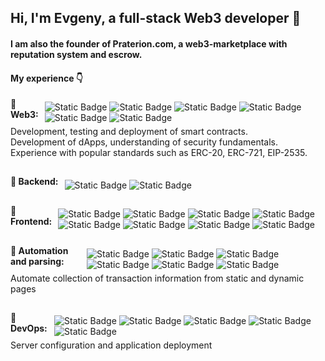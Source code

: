 ## Hi, I'm Evgeny, a full-stack Web3 developer 👋




#### I am also the founder of <a href="https://praterion.com" style="text-decoration: none;">Praterion.com</a>, a web3-marketplace with reputation system and escrow.




<h4 align="left" height="10px">My experience 👇</h4>


<div style="display: flex; align-items: center; margin-top: -20px">
    <h4 style="margin-right: 10px; margin-bottom: 30px;">🔹 Web3:</h4>
    <div>
        <img src="https://img.shields.io/badge/Solidity-5c6ac0" alt="Static Badge">
        <img src="https://img.shields.io/badge/HardHat-f5da0e" alt="Static Badge">
        <img src="https://img.shields.io/badge/Viem-f2f2f2" alt="Static Badge">
        <img src="https://img.shields.io/badge/Wagmi-c2c2c2" alt="Static Badge">
        <img src="https://img.shields.io/badge/web3.js-ef6830" alt="Static Badge">
        <img src="https://img.shields.io/badge/ethers.js-272a93" alt="Static Badge">
    </div>
</div>
<div style="margin-top: -20px;">
    Development, testing and deployment of smart contracts.<br/>
    Development of dApps, understanding of security fundamentals.<br/>
    Experience with popular standards such as ERC-20, ERC-721, EIP-2535.
</div>




<div style="display: flex; align-items: center; margin-top: 10px">
    <h4 style="margin-right: 10px; margin-bottom: 30px;">🔹 Backend:</h4>
    <div>
        <img src="https://img.shields.io/badge/Node.js-80bd00" alt="Static Badge">
        <img src="https://img.shields.io/badge/Express-f7df1f" alt="Static Badge">
    </div>
</div>




<div style="display: flex; align-items: center; margin-top: -20px">
    <h4 style="margin-right: 10px; margin-bottom: 30px;">🔹 Frontend:</h4>
    <div>
        <img src="https://img.shields.io/badge/JavaScript-f7df1f" alt="Static Badge">
        <img src="https://img.shields.io/badge/TypeScript-2d79c8" alt="Static Badge">
        <img src="https://img.shields.io/badge/React-087ea4" alt="Static Badge">
        <img src="https://img.shields.io/badge/mobX-e05e11" alt="Static Badge">
        <img src="https://img.shields.io/badge/HTML-e44d26" alt="Static Badge">
        <img src="https://img.shields.io/badge/CSS/SASS-264de4" alt="Static Badge">
        <img src="https://img.shields.io/badge/Figma-1e1e1e" alt="Static Badge">
        <img src="https://img.shields.io/badge/Flex/Grid-440962" alt="Static Badge">
    </div>
</div>




<div style="display: flex; align-items: center; margin-top: -20px">
    <h4 style="margin-right: 10px; margin-bottom: 30px;">🔹 Automation and parsing:</h4>
    <div>
        <img src="https://img.shields.io/badge/Python-3771a1" alt="Static Badge">
        <img src="https://img.shields.io/badge/Selenium-00b400" alt="Static Badge">
        <img src="https://img.shields.io/badge/BeautifulSoup4-67d2c0" alt="Static Badge">
        <img src="https://img.shields.io/badge/Axios-109ae0" alt="Static Badge">
        <img src="https://img.shields.io/badge/Cheerio-e88c1f" alt="Static Badge">
        <img src="https://img.shields.io/badge/PyQt-41cd52" alt="Static Badge">
    </div>
</div>
<div style="margin-top: -20px;">
    Automate collection of transaction information from static and dynamic pages
</div>




<div style="display: flex; align-items: center; margin-top: 10px">
    <h4 style="margin-right: 10px; margin-bottom: 30px;">🔹 DevOps:</h4>
    <div>
        <img src="https://img.shields.io/badge/Ubuntu-dd4813" alt="Static Badge">
        <img src="https://img.shields.io/badge/Nginx-009900" alt="Static Badge">
        <img src="https://img.shields.io/badge/PM2-3fb2ee" alt="Static Badge">
        <img src="https://img.shields.io/badge/SSL-119ee8" alt="Static Badge">
        <img src="https://img.shields.io/badge/Cloudflare-f48120" alt="Static Badge">
    </div>
</div>
<div style="margin-top: -20px;">
    Server configuration and application deployment
</div>

